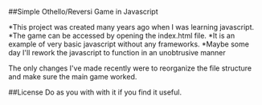 ##Simple Othello/Reversi Game in Javascript

*This project was created many years ago when I was learning javascript. 
*The game can be accessed by opening the index.html file. 
*It is an example of very basic javascript without any frameworks.
*Maybe some day I'll rework the javascript to function in an unobtrusive manner

The only changes I've made recently were to reorganize the file structure and make sure the main game worked. 

##License
Do as you with with it if you find it useful.   
